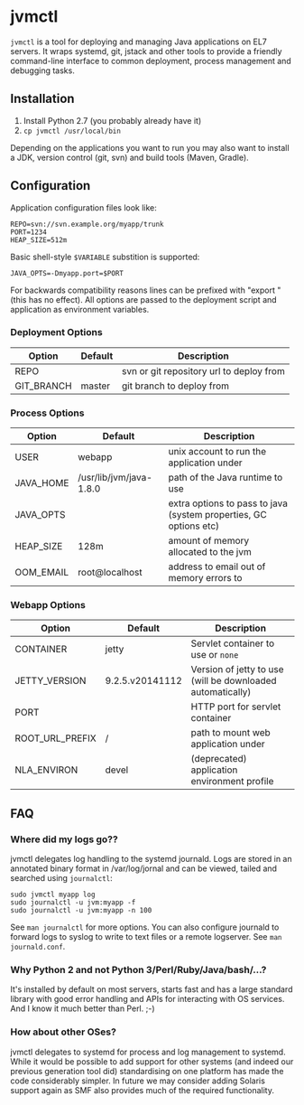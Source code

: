 # jvmctl

`jvmctl` is a tool for deploying and managing Java applications on EL7
servers.  It wraps systemd, git, jstack and other tools to provide a
friendly command-line interface to common deployment, process management
and debugging tasks.

## Installation

1. Install Python 2.7 (you probably already have it)
2. `cp jvmctl /usr/local/bin`

Depending on the applications you want to run you may also want to install a JDK,  version 
control (git, svn) and build tools (Maven, Gradle).

## Configuration

Application configuration files look like:

    REPO=svn://svn.example.org/myapp/trunk
    PORT=1234
    HEAP_SIZE=512m

Basic shell-style `$VARIABLE` substition is supported:

    JAVA_OPTS=-Dmyapp.port=$PORT

For backwards compatibility reasons lines can be prefixed with
"export " (this has no effect).  All options are passed to the deployment
script and application as environment variables.

### Deployment Options

Option      | Default        | Description
------------|----------------|-------------------------
REPO        |                | svn or git repository url to deploy from
GIT_BRANCH  | master         | git branch to deploy from 

### Process Options

Option      | Default        | Description
------------|----------------|------------------------
USER        | webapp         | unix account to run the application under
JAVA_HOME   | /usr/lib/jvm/java-1.8.0 | path of the Java runtime to use
JAVA_OPTS   |                | extra options to pass to java (system properties, GC options etc)
HEAP_SIZE   | 128m           | amount of memory allocated to the jvm
OOM_EMAIL   | root@localhost | address to email out of memory errors to

### Webapp Options

Option        | Default        | Description
--------------|----------------|------------------------
CONTAINER     | jetty          | Servlet container to use or `none`
JETTY_VERSION | 9.2.5.v20141112 | Version of jetty to use (will be downloaded automatically)
PORT          |                | HTTP port for servlet container
ROOT_URL_PREFIX | /          | path to mount web application under
NLA_ENVIRON   | devel          | (deprecated) application environment profile

## FAQ

### Where did my logs go??

jvmctl delegates log handling to the systemd journald. Logs are stored 
in an annotated binary format in /var/log/jornal and can be viewed, tailed and
searched using `journalctl`:

    sudo jvmctl myapp log
    sudo journalctl -u jvm:myapp -f
    sudo journalctl -u jvm:myapp -n 100

See `man journalctl` for more options.  You can also configure journald to
forward logs to syslog to write to text files or a remote logserver.  See
`man journald.conf`.

### Why Python 2 and not Python 3/Perl/Ruby/Java/bash/...?

It's installed by default on most servers, starts fast and has a large standard
library with good error handling and APIs for interacting with OS services. And
I know it much better than Perl. ;-)

### How about other OSes?

jvmctl delegates to systemd for process and log management to systemd.  While it
would be possible to add support for other systems (and indeed our previous
generation tool did) standardising on one platform has made the code considerably
simpler.  In future we may consider adding Solaris support again as SMF also
provides much of the required functionality.
